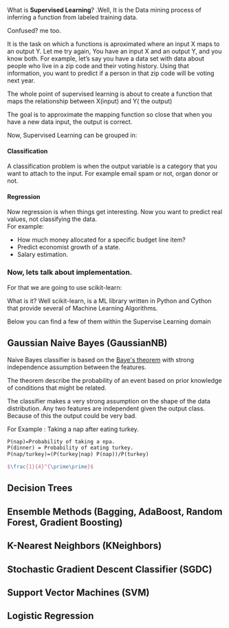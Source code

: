 

What is **Supervised Learning**? .Well, It is  the Data mining process of inferring a function from labeled training data.

Confused? me too.

It is the task on which a functions is aproximated where an input X maps to an output Y.
Let me try again, You have an input X and an output Y, and you know both. For example, let’s say you have a data set with data about people who live in a zip code and their voting history. Using that information, you want to predict if a person in that zip code will be voting next year.

The whole point of supervised learning is about to create a function that maps the relationship between X(input) and Y( the output)

The goal is to approximate the mapping function so close that when you have a new data input, the output is correct.

Now, Supervised Learning can be grouped in:

#### Classification

A classification problem is when the output variable is a category that you want to attach to the input. For example email spam or not, organ donor or not.

#### Regression

Now regression is when things get interesting. Now you want to predict real values, not classifying the data.  
For example:

-   How much money allocated for a specific budget line item?
-   Predict economist growth of a state.
-   Salary estimation.

### Now, lets talk about implementation.

For that we are going to use scikit-learn:

What is it? Well scikit-learn, is a ML library written in Python and Cython that provide several of Machine Learning Algorithms.

Below you can find a few of them within the Supervise Learning domain

 ## Gaussian Naive Bayes (GaussianNB)

Naive Bayes classifier is based on the [Baye's theorem](https://en.wikipedia.org/wiki/Bayes%27_theorem)  with strong independence assumption between the features.

The theorem describe the probability of an event based on prior knowledge of conditions that might be related.

The classifier makes a very strong assumption on the shape of the data distribution. Any two features are independent given the output class. Because of this the output could be very bad.

For Example :
Taking a nap after eating turkey.
````LaTeX
P(nap)=Probability of taking a npa.
P(dinner) = Probability of eating turkey.
P(nap/turkey)=(P(turkey|nap) P(nap))/P(turkey)

$\frac{1}{4}^{\prime\prime}$
````

 	


## Decision Trees
##  Ensemble Methods (Bagging, AdaBoost, Random Forest, Gradient Boosting)
##  K-Nearest Neighbors (KNeighbors)
##  Stochastic Gradient Descent Classifier (SGDC)
##  Support Vector Machines (SVM)
##  Logistic Regression

